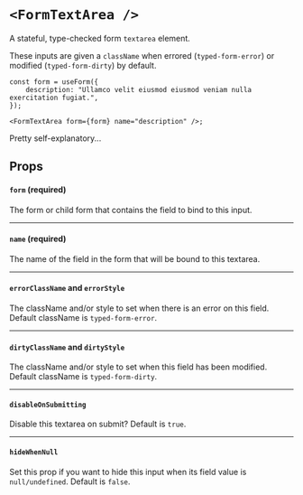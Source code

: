 # `<FormTextArea />`

A stateful, type-checked form `textarea` element.

These inputs are given a `className` when errored (`typed-form-error`) or modified (`typed-form-dirty`) by default.

```tsx
const form = useForm({
    description: "Ullamco velit eiusmod eiusmod veniam nulla exercitation fugiat.",
});

<FormTextArea form={form} name="description" />;
```

Pretty self-explanatory...

## Props

#### `form` (required)

The form or child form that contains the field to bind to this input.

---

#### `name` (required)

The name of the field in the form that will be bound to this textarea.

---

#### `errorClassName` and `errorStyle`

The className and/or style to set when there is an error on this field. Default className is `typed-form-error`.

---

#### `dirtyClassName` and `dirtyStyle`

The className and/or style to set when this field has been modified. Default className is `typed-form-dirty`.

---

#### `disableOnSubmitting`

Disable this textarea on submit? Default is `true`.

---

#### `hideWhenNull`

Set this prop if you want to hide this input when its field value is `null/undefined`. Default is `false`.
